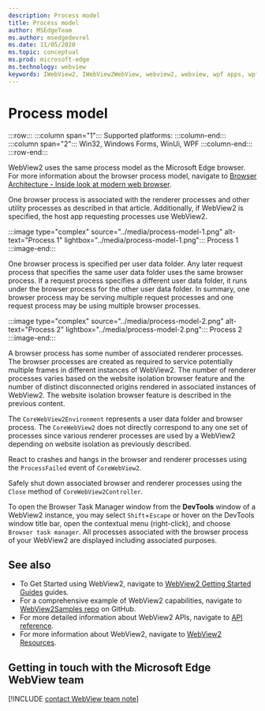 ```yaml
---
description: Process model
title: Process model
author: MSEdgeTeam
ms.author: msedgedevrel
ms.date: 11/05/2020
ms.topic: conceptual
ms.prod: microsoft-edge
ms.technology: webview
keywords: IWebView2, IWebView2WebView, webview2, webview, wpf apps, wpf, edge, ICoreWebView2, ICoreWebView2Host, browser control, edge html
---
```

# Process model  

:::row:::
   :::column span="1":::
      Supported platforms:
   :::column-end:::
   :::column span="2":::
      Win32, Windows Forms, WinUi, WPF
   :::column-end:::
:::row-end:::  

WebView2 uses the same process model as the Microsoft Edge browser.  For more information about the browser process model, navigate to [Browser Architecture - Inside look at modern web browser][GoogleDeveloperWebUpdates201809InsideBrowserPart1BrowserArchitecture].  

One browser process is associated with the renderer processes and other utility processes as described in that article.  Additionally, if WebView2 is specified, the host app requesting processes use WebView2.  

:::image type="complex" source="../media/process-model-1.png" alt-text="Process 1" lightbox="../media/process-model-1.png":::
   Process 1  
:::image-end:::  

One browser process is specified per user data folder.  Any later request process that specifies the same user data folder uses the same browser process. If a request process specifies a different user data folder, it runs under the browser process for the other user data folder.  In summary, one browser process may be serving multiple request processes and one request process may be using multiple browser processes.  

:::image type="complex" source="../media/process-model-2.png" alt-text="Process 2" lightbox="../media/process-model-2.png":::
   Process 2  
:::image-end:::  

A browser process has some number of associated renderer processes.  The browser processes are created as required to service potentially multiple frames in different instances of WebView2.  The number of renderer processes varies based on the website isolation browser feature and the number of distinct disconnected origins rendered in associated instances of WebView2.  The website isolation browser feature is described in the previous content.  

The `CoreWebView2Environment` represents a user data folder and browser process.  The `CoreWebView2` does not directly correspond to any one set of processes since various renderer processes are used by a WebView2 depending on website isolation as previously described.  

React to crashes and hangs in the browser and renderer processes using the `ProcessFailed` event of `CoreWebView2`.  

Safely shut down associated browser and renderer processes using the `Close` method of `CoreWebView2Controller`.  

To open the Browser Task Manager window from the **DevTools** window of a WebView2 instance, you may select `Shift`+`Escape` or hover on the DevTools window title bar, open the contextual menu \(right-click\), and choose `Browser task manager`.  All processes associated with the browser process of your WebView2 are displayed including associated purposes.  

## See also  

*   To Get Started using WebView2, navigate to [WebView2 Getting Started Guides][Webview2IndexGettingStarted] guides.  
*   For a comprehensive example of WebView2 capabilities, navigate to [WebView2Samples repo][GithubMicrosoftedgeWebview2samples] on GitHub.  
*   For more detailed information about WebView2 APIs, navigate to [API reference][DotnetApiMicrosoftWebWebview2WpfWebview2].  
*   For more information about WebView2, navigate to [WebView2 Resources][Webview2IndexNextSteps].  

## Getting in touch with the Microsoft Edge WebView team  

[!INCLUDE [contact WebView team note](../includes/contact-webview-team-note.md)]  

<!-- links -->  

[Webview2IndexGettingStarted]: ../index.md#getting-started "Getting started - Introduction to Microsoft Edge WebView2 | Microsoft Docs"  
[Webview2IndexNextSteps]: ../index.md#next-steps "Next steps - Introduction to Microsoft Edge WebView2 | Microsoft Docs"  

[DotnetApiMicrosoftWebWebview2WpfWebview2]: /dotnet/api/microsoft.web.webview2.wpf.webview2 "WebView2 Class | Microsoft Docs"  

[GithubMicrosoftedgeWebview2samples]: https://github.com/MicrosoftEdge/WebView2Samples "WebView2 Samples - MicrosoftEdge/WebView2Samples | GitHub"  

[GoogleDeveloperWebUpdates201809InsideBrowserPart1BrowserArchitecture]: https://developers.google.com/web/updates/2018/09/inside-browser-part1#browser-architecture "Browser Architecture - Inside look at modern web browser (part 1)"  
